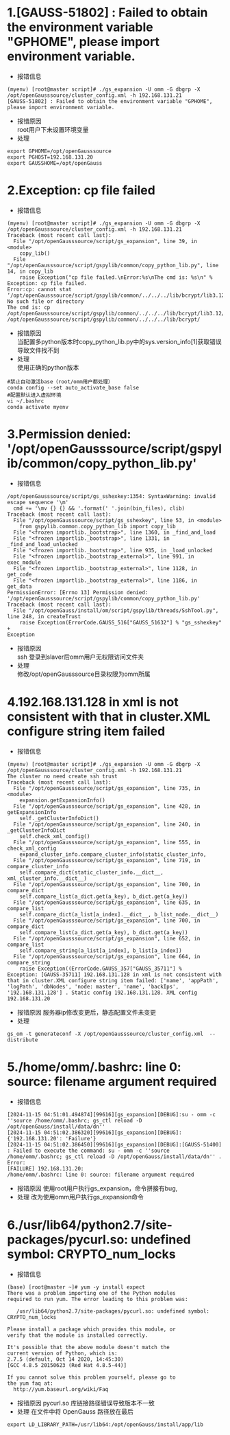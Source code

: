 # 1.[GAUSS-51802] : Failed to obtain the environment variable "GPHOME", please import environment variable.
- 报错信息
```
(myenv) [root@master script]# ./gs_expansion -U omm -G dbgrp -X /opt/openGausssource/cluster_config.xml -h 192.168.131.21
[GAUSS-51802] : Failed to obtain the environment variable "GPHOME", please import environment variable.
```
- 报错原因    
  root用户下未设置环境变量
- 处理    
```
export GPHOME=/opt/openGausssource
export PGHOST=192.168.131.20
export GAUSSHOME=/opt/openGauss
```

# 2.Exception: cp file failed
- 报错信息
```
(myenv) [root@master script]# ./gs_expansion -U omm -G dbgrp -X /opt/openGausssource/cluster_config.xml -h 192.168.131.21
Traceback (most recent call last):
  File "/opt/openGausssource/script/gs_expansion", line 39, in <module>
    copy_lib()
  File "/opt/openGausssource/script/gspylib/common/copy_python_lib.py", line 14, in copy_lib
    raise Exception("cp file failed.\nError:%s\nThe cmd is: %s\n" %
Exception: cp file failed.
Error:cp: cannot stat ‘/opt/openGausssource/script/gspylib/common/../../../lib/bcrypt/lib3.12/_bcrypt.abi3.so’: No such file or directory
The cmd is: cp /opt/openGausssource/script/gspylib/common/../../../lib/bcrypt/lib3.12/_bcrypt.abi3.so /opt/openGausssource/script/gspylib/common/../../../lib/bcrypt/
```
- 报错原因   
  当配置多python版本时copy_python_lib.py中的sys.version_info[1]获取错误导致文件找不到
- 处理   
  使用正确的python版本
```
#禁止自动激活base（root/omm用户都处理）
conda config --set auto_activate_base false
#配置默认进入虚拟环境
vi ~/.bashrc
conda activate myenv
```

# 3.Permission denied: '/opt/openGausssource/script/gspylib/common/copy_python_lib.py'
- 报错信息   
```
/opt/openGausssource/script/gs_sshexkey:1354: SyntaxWarning: invalid escape sequence '\m'
  cmd += '\mv {} {} && '.format(' '.join(bin_files), clib)
Traceback (most recent call last):
  File "/opt/openGausssource/script/gs_sshexkey", line 53, in <module>
    from gspylib.common.copy_python_lib import copy_lib
  File "<frozen importlib._bootstrap>", line 1360, in _find_and_load
  File "<frozen importlib._bootstrap>", line 1331, in _find_and_load_unlocked
  File "<frozen importlib._bootstrap>", line 935, in _load_unlocked
  File "<frozen importlib._bootstrap_external>", line 991, in exec_module
  File "<frozen importlib._bootstrap_external>", line 1128, in get_code
  File "<frozen importlib._bootstrap_external>", line 1186, in get_data
PermissionError: [Errno 13] Permission denied: '/opt/openGausssource/script/gspylib/common/copy_python_lib.py'
Traceback (most recent call last):
  File "/opt/openGauss/install/om/script/gspylib/threads/SshTool.py", line 248, in createTrust
    raise Exception(ErrorCode.GAUSS_516["GAUSS_51632"] % "gs_sshexkey" +
Exception
```
- 报错原因   
  ssh 登录到slaver后omm用户无权限访问文件夹
- 处理      
  修改/opt/openGausssource目录权限为omm所属

# 4.192.168.131.128 in xml is not consistent with that in cluster.XML configure string item failed
- 报错信息
```
(myenv) [root@master script]# ./gs_expansion -U omm -G dbgrp -X /opt/openGausssource/cluster_config.xml -h 192.168.131.21
The cluster no need create ssh trust
Traceback (most recent call last):
  File "/opt/openGausssource/script/gs_expansion", line 735, in <module>
    expansion.getExpansionInfo()
  File "/opt/openGausssource/script/gs_expansion", line 428, in getExpansionInfo
    self._getClusterInfoDict()
  File "/opt/openGausssource/script/gs_expansion", line 240, in _getClusterInfoDict
    self.check_xml_config()
  File "/opt/openGausssource/script/gs_expansion", line 555, in check_xml_config
    expand_cluster_info.compare_cluster_info(static_cluster_info,
  File "/opt/openGausssource/script/gs_expansion", line 719, in compare_cluster_info
    self.compare_dict(static_cluster_info.__dict__, xml_cluster_info.__dict__)
  File "/opt/openGausssource/script/gs_expansion", line 700, in compare_dict
    self.compare_list(a_dict.get(a_key), b_dict.get(a_key))
  File "/opt/openGausssource/script/gs_expansion", line 635, in compare_list
    self.compare_dict(a_list[a_index].__dict__, b_list_node.__dict__)
  File "/opt/openGausssource/script/gs_expansion", line 700, in compare_dict
    self.compare_list(a_dict.get(a_key), b_dict.get(a_key))
  File "/opt/openGausssource/script/gs_expansion", line 652, in compare_list
    self.compare_string(a_list[a_index], b_list[a_index])
  File "/opt/openGausssource/script/gs_expansion", line 664, in compare_string
    raise Exception((ErrorCode.GAUSS_357["GAUSS_35711"] %
Exception: [GAUSS-35711] 192.168.131.128 in xml is not consistent with that in cluster.XML configure string item failed: ['name', 'appPath', 'logPath', 'dbNodes', 'node: master', 'name', 'backIps', '192.168.131.128'] . Static config 192.168.131.128. XML config 192.168.131.20

```
- 报错原因
  服务器ip修改变更后，静态配置文件未变更
- 处理
```
gs_om -t generateconf -X /opt/openGausssource/cluster_config.xml  --distribute
```

# 5./home/omm/.bashrc: line 0: source: filename argument required
- 报错信息
```
[2024-11-15 04:51:01.494874][99616][gs_expansion][DEBUG]:su - omm -c ''source /home/omm/.bashrc; gs_ctl reload -D /opt/openGauss/install/data/dn'' 
[2024-11-15 04:51:02.386320][99616][gs_expansion][DEBUG]:{'192.168.131.20': 'Failure'}
[2024-11-15 04:51:02.386450][99616][gs_expansion][DEBUG]:[GAUSS-51400] : Failed to execute the command: su - omm -c ''source /home/omm/.bashrc; gs_ctl reload -D /opt/openGauss/install/data/dn'' . Error:
[FAILURE] 192.168.131.20:
/home/omm/.bashrc: line 0: source: filename argument required
```
- 报错原因
  使用root用户执行gs_expansion，命令拼接有bug,
- 处理
  改为使用omm用户执行gs_expansion命令

# 6./usr/lib64/python2.7/site-packages/pycurl.so: undefined symbol: CRYPTO_num_locks
- 报错信息
```
(base) [root@master ~]# yum -y install expect
There was a problem importing one of the Python modules
required to run yum. The error leading to this problem was:

   /usr/lib64/python2.7/site-packages/pycurl.so: undefined symbol: CRYPTO_num_locks

Please install a package which provides this module, or
verify that the module is installed correctly.

It's possible that the above module doesn't match the
current version of Python, which is:
2.7.5 (default, Oct 14 2020, 14:45:30) 
[GCC 4.8.5 20150623 (Red Hat 4.8.5-44)]

If you cannot solve this problem yourself, please go to 
the yum faq at:
  http://yum.baseurl.org/wiki/Faq
```
- 报错原因
  pycurl.so 库链接路径错误导致版本不一致
- 处理
  在文件中将 OpenGauss 路径放在最后
```
export LD_LIBRARY_PATH=/usr/lib64:/opt/openGauss/install/app/lib
```
